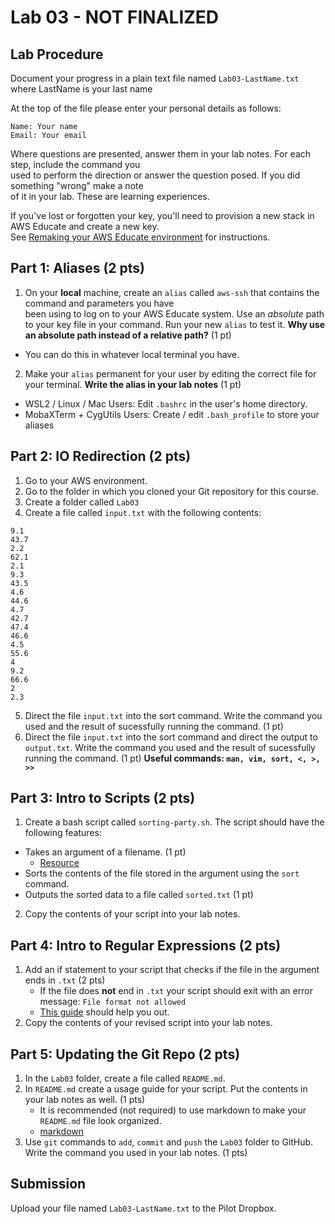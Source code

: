 # Lab 03 - NOT FINALIZED

## Lab Procedure
Document your progress in a plain text file named `Lab03-LastName.txt`  
where LastName is your last name

At the top of the file please enter your personal details as follows:
```
Name: Your name
Email: Your email

```

Where questions are presented, answer them in your lab notes.  For each step, include the command you  
used to perform the direction or answer the question posed.  If you did something "wrong" make a note  
of it in your lab.  These are learning experiences.

If you've lost or forgotten your key, you'll need to provision a new stack in AWS Educate and create a new key.  
See [Remaking your AWS Educate environment](../../..) for instructions.

## Part 1: Aliases (2 pts)
1. On your **local** machine, create an `alias` called `aws-ssh` that contains the command and parameters you have  
been using to log on to your AWS Educate system.  Use an *absolute* path to your key file in your command.  Run your new `alias` to test it.  **Why use an absolute path instead of a relative path?** (1 pt)
* You can do this in whatever local terminal you have.
2. Make your `alias` permanent for your user by editing the correct file for your terminal.  **Write the alias in your lab notes** (1 pt)
* WSL2 / Linux / Mac Users: Edit `.bashrc` in the user's home directory.
* MobaXTerm + CygUtils Users: Create / edit `.bash_profile` to store your aliases

## Part 2: IO Redirection (2 pts)
1. Go to your AWS environment.
2. Go to the folder in which you cloned your Git repository for this course.
3. Create a folder called `Lab03`
4. Create a file called `input.txt` with the following contents:
```
9.1
43.7
2.2
62.1
2.1
9.3
43.5
4.6
44.6
4.7
42.7
47.4
46.6
4.5
55.6
4
9.2
66.6
2
2.3
```
5. Direct the file `input.txt` into the sort command.  Write the command you used and the result of sucessfully running the command. (1 pt)
6. Direct the file `input.txt` into the sort command and direct the output to `output.txt`.  Write the command you used and the result of sucessfully running the command. (1 pt)
**Useful commands: `man, vim, sort, <, >, >>`**

## Part 3: Intro to Scripts (2 pts)
1. Create a bash script called `sorting-party.sh`.  The script should have the following features:
* Takes an argument of a filename. (1 pt)
    * [Resource](https://www.baeldung.com/linux/use-command-line-arguments-in-bash-script)
* Sorts the contents of the file stored in the argument using the `sort` command.
* Outputs the sorted data to a file called `sorted.txt` (1 pt)
2. Copy the contents of your script into your lab notes.

## Part 4: Intro to Regular Expressions (2 pts)
1. Add an if statement to your script that checks if the file in the argument ends in `.txt` (2 pts)
    * If the file does **not** end in `.txt` your script should exit with an error message: `File format not allowed`
    * [This guide](https://www.poftut.com/how-to-use-regular-expression-regex-in-bash-linux/) should help you out.
2. Copy the contents of your revised script into your lab notes.

## Part 5: Updating the Git Repo (2 pts)
1. In the `Lab03` folder, create a file called `README.md`.
2. In `README.md` create a usage guide for your script.  Put the contents in your lab notes as well. (1 pts)
    * It is recommended (not required) to use markdown to make your `README.md` file look organized.
    * [markdown](https://github.com/adam-p/markdown-here/wiki/Markdown-Cheatsheet)
3. Use `git` commands to `add`, `commit` and `push` the `Lab03` folder to GitHub.  Write the command you used in your lab notes. (1 pts)

## Submission
Upload your file named `Lab03-LastName.txt` to the Pilot Dropbox.

